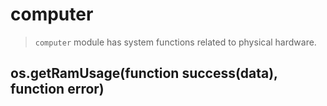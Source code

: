 # computer

> `computer` module has system functions related to physical hardware.

## os.getRamUsage(function success(data), function error)
